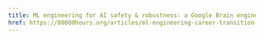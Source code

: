 ```yaml
---
title: ML engineering for AI safety & robustness: a Google Brain engineer’s guide to entering the field
href: https://80000hours.org/articles/ml-engineering-career-transition-guide/
---
```

